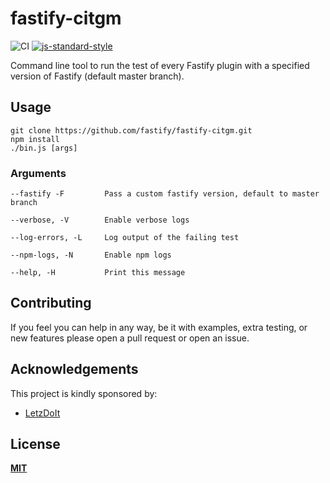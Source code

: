 # fastify-citgm

![CI](https://github.com/fastify/fastify-citgm/workflows/CI/badge.svg)
[![js-standard-style](https://img.shields.io/badge/code%20style-standard-brightgreen.svg?style=flat)](https://standardjs.com/)

Command line tool to run the test of every Fastify plugin with a specified version of Fastify (default master branch).

## Usage
```
git clone https://github.com/fastify/fastify-citgm.git
npm install
./bin.js [args]
```

### Arguments
```
--fastify -F         Pass a custom fastify version, default to master branch

--verbose, -V        Enable verbose logs

--log-errors, -L     Log output of the failing test

--npm-logs, -N       Enable npm logs

--help, -H           Print this message
```

## Contributing
If you feel you can help in any way, be it with examples, extra testing, or new features please open a pull request or open an issue.


## Acknowledgements
This project is kindly sponsored by:
- [LetzDoIt](https://www.letzdoitapp.com/)

## License
**[MIT](https://github.com/fastify/fastify-citgm/blob/master/LICENSE)**
